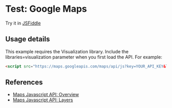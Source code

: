 # Test: Google Maps

Try it in [JSFiddle](https://jsfiddle.net/gh/get/library/pure/wjfatuan/poc-maps/tree/main/plain_js/test_gmaps)

## Usage details

This example requires the Visualization library. Include the libraries=visualization parameter when you first load the API. For example:

```html
<script src="https://maps.googleapis.com/maps/api/js?key=YOUR_API_KEY&libraries=visualization">
```

## References

- [Maps Javascript API: Overview](https://developers.google.com/maps/documentation/javascript/overview#Dynamic)
- [Maps Javascript API: Layers](https://developers.google.com/maps/documentation/javascript/layers)
